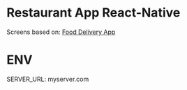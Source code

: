 # Restaurant App React-Native

Screens based on:
[Food Delivery App](https://youtu.be/diUDjNwZ8Lg)

# ENV

SERVER_URL: myserver.com
